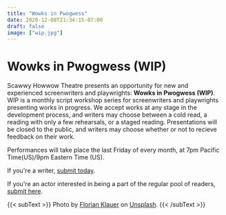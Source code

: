 ```yaml
---
title: "Wowks in Pwogwess"
date: 2020-12-08T21:34:15-07:00
draft: false
image: ["wip.jpg"]
---
```


# Wowks in Pwogwess (WIP)

Scawwy Howwow Theatre presents an opportunity for new and experienced
screenwriters and playwrights: **Wowks in Pwogwess (WIP)**. WIP is a monthly
script workshop series for screenwriters and playwrights presenting works in
progress. We accept works at any stage in the development process, and writers
may choose between a cold read, a reading with only a few rehearsals, or a
staged reading. Presentations will be closed to the public, and writers may
choose whether or not to recieve feedback on their work.

Performances will take place the last Friday of every month, at 7pm Pacific
Time(US)/9pm Eastern Time (US).

If you're a writer, [submit today](https://docs.google.com/forms/d/e/1FAIpQLSd3BXRbYfjvvZxhpkrhgZYh0BSloxkgPpZwbiqOQ8_bgZ_b3A/viewform).

If you're an actor interested in being a part of the regular pool of readers,
[submit here]().

{{< subText >}}
    Photo by <a href="https://unsplash.com/@florianklauer?utm_source=unsplash&amp;utm_medium=referral&amp;utm_content=creditCopyTex">Florian Klauer</a> on <a href="https://unsplash.com/?utm_source=unsplash&amp;utm_medium=referral&amp;utm_content=creditCopyText)">Unsplash</a>.
{{< /subText >}}

